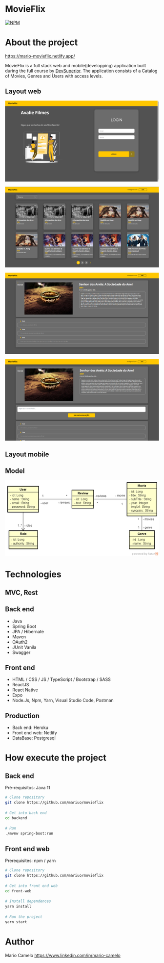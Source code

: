 # MovieFlix
[![NPM](https://img.shields.io/npm/l/react)](https://github.com/mariuo/movieflix/blob/main/LICENSE) 

# About the project

https://mario-movieflix.netlify.app/

MovieFlix is a full stack web and mobile(developping) application built during the full course by [DevSuperior](https://devsuperior.com "WebSite DevSuperior"). The application consists of a Catalog of Movies, Genres and Users with access levels.

## Layout web
![Web 1](https://github.com/mariuo/assets/blob/main/movieflix/web_01.png)

![Web 2](https://github.com/mariuo/assets/blob/main/movieflix/web_02.png)

![Web 3](https://github.com/mariuo/assets/blob/main/movieflix/web_03.png)

![Web 4](https://github.com/mariuo/assets/blob/main/movieflix/web_04.png)

## Layout mobile

## Model
![Conceptual model](https://github.com/mariuo/assets/blob/main/movieflix/model.png)

# Technologies
## MVC, Rest
## Back end
- Java
- Spring Boot
- JPA / Hibernate
- Maven
- OAuth2
- JUnit Vanila 
- Swagger

## Front end
- HTML / CSS / JS / TypeScript / Bootstrap / SASS
- ReactJS
- React Native
- Expo
- Node.Js, Npm, Yarn, Visual Studio Code, Postman

## Production
- Back end: Heroku
- Front end web: Netlify
- DataBase: Postgresql

# How execute the project

## Back end
Pré-requisitos: Java 11

```bash
# Clone repository
git clone https://github.com/mariuo/movieflix

# Get into back end
cd backend

# Run
./mvnw spring-boot:run
```

## Front end web
Prerequisites: npm / yarn

```bash
# Clone repository
git clone https://github.com/mariuo/movieflix

# Get into front end web
cd front-web

# Install dependences
yarn install

# Run the project
yarn start
```

# Author

Mario Camelo
https://www.linkedin.com/in/mario-camelo
